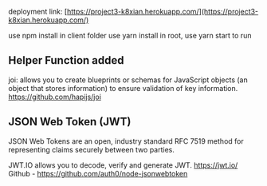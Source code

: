 deployment link: [https://project3-k8xian.herokuapp.com/](https://project3-k8xian.herokuapp.com/)

use npm install in client folder
use yarn install in root, use yarn start to run


## Helper Function added
joi: allows you to create blueprints or schemas for JavaScript objects (an object that stores information) to ensure validation of key information. https://github.com/hapijs/joi

## JSON Web Token (JWT)
JSON Web Tokens are an open, industry standard RFC 7519 method for representing claims securely between two parties.

JWT.IO allows you to decode, verify and generate JWT. https://jwt.io/
Github - https://github.com/auth0/node-jsonwebtoken





